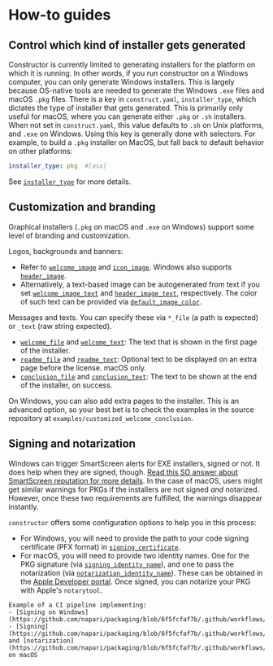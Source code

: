# How-to guides

## Control which kind of installer gets generated

Constructor is currently limited to generating installers for the platform on
which it is running. In other words, if you run constructor on a Windows
computer, you can only generate Windows installers. This is largely because
OS-native tools are needed to generate the Windows `.exe` files and macOS `.pkg`
files. There is a key in `construct.yaml`, `installer_type`, which dictates
the type of installer that gets generated. This is primarily only useful for
macOS, where you can generate either `.pkg` or `.sh` installers. When not set in
`construct.yaml`, this value defaults to `.sh` on Unix platforms, and `.exe` on
Windows. Using this key is generally done with selectors.  For example, to
build a `.pkg` installer on MacOS, but fall back to default behavior on other
platforms:

```yaml
installer_type: pkg  #[osx]
```

See [`installer_type`](construct-yaml.md#installer_type) for more details.


## Customization and branding

Graphical installers (`.pkg` on macOS and `.exe` on Windows) support some level of branding and customization.

Logos, backgrounds and banners:
- Refer to [`welcome_image`](construct-yaml.md#welcome_image) and [`icon_image`](construct-yaml.md#icon_image). Windows also supports [`header_image`](construct-yaml.md#header_image).
- Alternatively, a text-based image can be autogenerated from text if you set [`welcome_image_text`](construct-yaml.md#welcome_image_text)  and [`header_image_text`](construct-yaml.md#header_image_text), respectively. The color of such text can be provided via [`default_image_color`](construct-yaml.md#default_image_color).

Messages and texts. You can specify these via `*_file` (a path is expected) or `_text` (raw string expected).
- [`welcome_file`](construct-yaml.md#welcome_file) and [`welcome_text`](construct-yaml.md#welcome_text): The text that is shown in the first page of the installer.
- [`readme_file`](construct-yaml.md#readme_file) and [`readme_text`](construct-yaml.md#readme_text): Optional text to be displayed on an extra page before the license. macOS only.
- [`conclusion_file`](construct-yaml.md#conclusion_file) and [`conclusion_text`](construct-yaml.md#conclusion_text): The text to be shown at the end of the installer, on success.

On Windows, you can also add extra pages to the installer. This is an advanced option, so your best bet is to check the examples in the source repository at `examples/customized_welcome_conclusion`.

## Signing and notarization

Windows can trigger SmartScreen alerts for EXE installers, signed or not. It does help when they are signed, though. [Read this SO answer about SmartScreen reputation for more details](https://stackoverflow.com/questions/48946680/how-to-avoid-the-windows-defender-smartscreen-prevented-an-unrecognized-app-fro/66582477#66582477).
In the case of macOS, users might get similar warnings for PKGs if the installers are not signed _and_ notarized. However, once these two requirements are fulfilled, the warnings disappear instantly.

`constructor` offers some configuration options to help you in this process:

- For Windows, you will need to provide the path to your code signing certificate (PFX format) in [`signing_certificate`](construct-yaml.md#signing_certificate).
- For macOS, you will need to provide two identity names. One for the PKG signature (via [`signing_identity_name`](construct-yaml.md#signing_identity_name)), and one to pass the notarization (via [`notarization_identity_name`](construct-yaml.md#notarization_identity_name)). These can be obtained in the [Apple Developer portal](https://developer.apple.com/account/). 
Once signed, you can notarize your PKG with Apple's `notarytool`.

```{seealso}
Example of a CI pipeline implementing:
- [Signing on Windows](https://github.com/napari/packaging/blob/6f5fcfaf7b/.github/workflows/make_bundle_conda.yml#L349)
- [Signing](https://github.com/napari/packaging/blob/6f5fcfaf7b/.github/workflows/make_bundle_conda.yml#L390) and [notarization](https://github.com/napari/packaging/blob/6f5fcfaf7b/.github/workflows/make_bundle_conda.yml#L459) on macOS
```